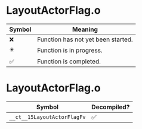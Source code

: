# LayoutActorFlag.o
| Symbol | Meaning 
| ------------- | ------------- 
| :x: | Function has not yet been started. 
| :eight_pointed_black_star: | Function is in progress. 
| :white_check_mark: | Function is completed. 


# LayoutActorFlag.o
| Symbol | Decompiled? |
| ------------- | ------------- |
| `__ct__15LayoutActorFlagFv` | :white_check_mark: |
